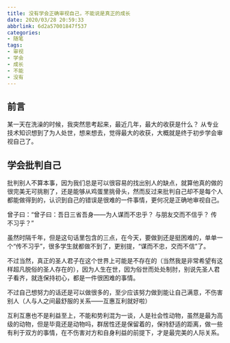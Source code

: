 ```yaml
---
title: 没有学会正确审视自己，不能说是真正的成长
date: 2020/03/28 20:59:33
abbrlink: 6d2a57001847f537
categories:
- 随笔
tags:
- 审视
- 学会
- 成长
- 不能
- 没有
---
```

## 前言
某一天在洗澡的时候，我突然思考起来，最近几年，最大的收获是什么？
从专业技术知识想到了为人处世，想来想去，觉得最大的收获，大概就是终于初步学会审视自己了。

## 学会批判自己
批判别人不算本事，因为我们总是可以很容易的找出别人的缺点，就算他真的做的很完美无可挑剔了，还是能够从鸡蛋里挑骨头，然而反过来批判自己却不是每个人都能做得到的，认识到自己的错误是很难的一件事情，更何况是正确地审视自己。

曾子曰：“曾子曰：吾日三省吾身——为人谋而不忠乎？ 与朋友交而不信乎？ 传不习乎？”

虽然时隔千年，但是这句话里包含的三点，在今天，要做到还是挺困难的，单单一个“传不习乎”，很多学生就都做不到了，更别提，“谋而不忠，交而不信”了。

不过当然，真正的圣人君子在这个世界上可能是不存在的（当然我是非常希望有这样超凡脱俗的圣人存在的），因为人生在世，因为俗世而处处制肘，别说先圣人君子看齐，就连保持初心，都是一件很困难的事情。


不过自己想努力的话还是可以做很多的，至少应该努力做到能让自己满意，不伤害别人（人与人之间最舒服的关系——互惠互利就好啦 ​​​​）

互利互惠也不是利益至上，不能和势利混为一谈，人是社会性动物，虽然是最为高级的动物，但是毕竟还是动物吗，群居性还是保留着的，保持舒适的距离，做一些有利于双方的事情，在不伤害对方和自身利益的前提下，才是最完美的人际关系。
